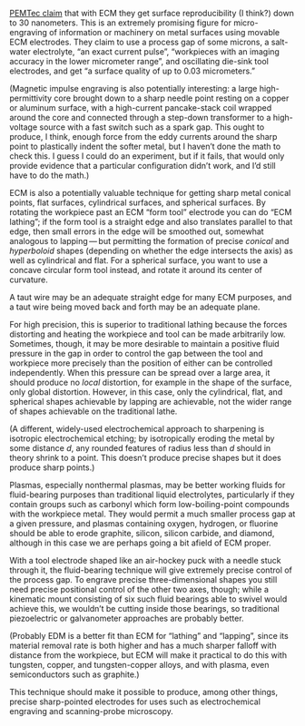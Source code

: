 [PEMTec claim][0] that with ECM they get surface reproducibility (I
think?) down to 30 nanometers.  This is an extremely promising figure
for micro-engraving of information or machinery on metal surfaces
using movable ECM electrodes.  They claim to use a process gap of some
microns, a salt-water electrolyte, “an exact current pulse”,
“workpieces with an imaging accuracy in the lower micrometer range”,
and oscillating die-sink tool electrodes, and get “a surface quality
of up to 0.03 micrometers.”

[0]: https://www.youtube.com/watch?v=9K9cZeO33rk "PEMTec corporate video EN 2018"

(Magnetic impulse engraving is also potentially interesting: a large
high-permittivity core brought down to a sharp needle point resting on
a copper or aluminum surface, with a high-current pancake-stack coil
wrapped around the core and connected through a step-down transformer
to a high-voltage source with a fast switch such as a spark gap.  This
ought to produce, I think, enough force from the eddy currents around
the sharp point to plastically indent the softer metal, but I haven’t
done the math to check this.  I guess I could do an experiment, but if
it fails, that would only provide evidence that a particular
configuration didn’t work, and I’d still have to do the math.)

ECM is also a potentially valuable technique for getting sharp metal
conical points, flat surfaces, cylindrical surfaces, and spherical
surfaces.  By rotating the workpiece past an ECM “form tool” electrode
you can do “ECM lathing”; if the form tool is a straight edge and also
translates parallel to that edge, then small errors in the edge will
be smoothed out, somewhat analogous to lapping — but permitting the
formation of precise *conical* and *hyperboloid* shapes (depending on
whether the edge intersects the axis) as well as cylindrical and flat.
For a spherical surface, you want to use a concave circular form tool
instead, and rotate it around its center of curvature.

A taut wire may be an adequate straight edge for many ECM purposes,
and a taut wire being moved back and forth may be an adequate plane.

For high precision, this is superior to traditional lathing because
the forces distorting and heating the workpiece and tool can be made
arbitrarily low.  Sometimes, though, it may be more desirable to
maintain a positive fluid pressure in the gap in order to control the
gap between the tool and workpiece more precisely than the position of
either can be controlled independently.  When this pressure can be
spread over a large area, it should produce no *local* distortion, for
example in the shape of the surface, only global distortion.  However,
in this case, only the cylindrical, flat, and spherical shapes
achievable by lapping are achievable, not the wider range of shapes
achievable on the traditional lathe.

(A different, widely-used electrochemical approach to sharpening is
isotropic electrochemical etching; by isotropically eroding the metal
by some distance *d*, any rounded features of radius less than *d*
should in theory shrink to a point.  This doesn’t produce precise
shapes but it does produce sharp points.)

Plasmas, especially nonthermal plasmas, may be better working fluids
for fluid-bearing purposes than traditional liquid electrolytes,
particularly if they contain groups such as carbonyl which form
low-boiling-point compounds with the workpiece metal.  They would
permit a much smaller process gap at a given pressure, and plasmas
containing oxygen, hydrogen, or fluorine should be able to erode
graphite, silicon, silicon carbide, and diamond, although in this case
we are perhaps going a bit afield of ECM proper.

With a tool electrode shaped like an air-hockey puck with a needle
stuck through it, the fluid-bearing technique will give extremely
precise control of the process gap.  To engrave precise
three-dimensional shapes you still need precise positional control of
the other two axes, though; while a kinematic mount consisting of six
such fluid bearings able to swivel would achieve this, we wouldn’t be
cutting inside those bearings, so traditional piezoelectric or
galvanometer approaches are probably better.

(Probably EDM is a better fit than ECM for “lathing” and “lapping”,
since its material removal rate is both higher and has a much sharper
falloff with distance from the workpiece, but ECM will make it
practical to do this with tungsten, copper, and tungsten-copper
alloys, and with plasma, even semiconductors such as graphite.)

This technique should make it possible to produce, among other things,
precise sharp-pointed electrodes for uses such as electrochemical
engraving and scanning-probe microscopy.
